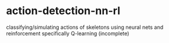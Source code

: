 # action-detection-nn-rl
classifying/simulating actions of skeletons
using neural nets and reinforcement specifically Q-learning (incomplete)
